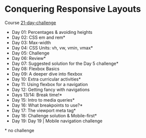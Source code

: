 # Conquering Responsive Layouts

Course [21-day-challenge](https://courses.kevinpowell.co/conquering-responsive-layouts)

- Day 01: Percentages & avoiding heights
- Day 02: CSS em and rem*
- Day 03: Max-width
- Day 04: CSS Units: vh, vw, vmin, vmax*
- Day 05: Challenge
- Day 06: Review*
- Day 07: Suggested solution for the Day 5 challenge*
- Day 08: Flexbox Basics
- Day 09: A deeper dive into flexbox
- Day 10: Extra curricular activities*
- Day 11: Using flexbox for a navigation
- Day 12: Getting fancy with navigations
- Days 13/14: Break time!*
- Day 15: Intro to media queries*
- Day 16: What breakpoints to use?*
- Day 17: The viewport meta tag*
- Day 18: Challenge solution & Mobile-first*
- Day 19: Day 19 | Mobile navigation challenge


\* no challenge